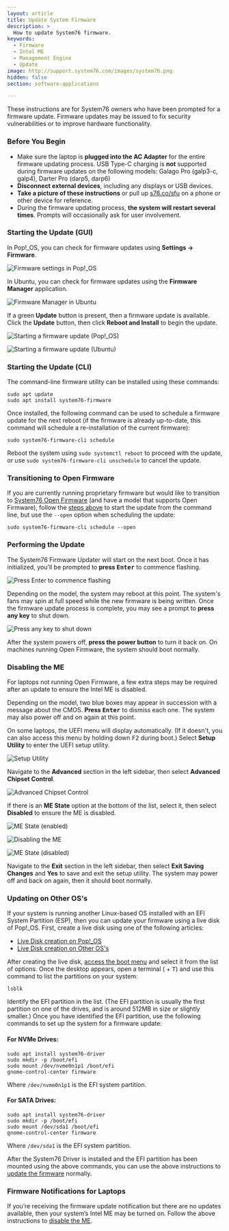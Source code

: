 ```yaml
---
layout: article
title: Update System Firmware
description: >
  How to update System76 firmware.
keywords:
  - Firmware
  - Intel ME
  - Management Engine
  - Update
image: http://support.system76.com/images/system76.png
hidden: false
section: software-applications

---
```


These instructions are for System76 owners who have been prompted for a firmware update. Firmware updates may be issued to fix security vulnerabilities or to improve hardware functionality.

### Before You Begin

* Make sure the laptop is **plugged into the AC Adapter** for the entire firmware updating process. USB Type-C charging is **not** supported during firmware updates on the following models: Galago Pro (galp3-c, galp4), Darter Pro (darp5, darp6)
* **Disconnect external devices**, including any displays or USB devices.
* **Take a picture of these instructions** or pull up [s76.co/sfu](https://s76.co/sfu) on a phone or other device for reference.
* During the firmware updating process, **the system will restart several times**. Prompts will occasionally ask for user involvement.

### Starting the Update (GUI)

In Pop!_OS, you can check for firmware updates using **Settings -> Firmware**.

![Firmware settings in Pop!_OS](/images/system-firmware/gui-pop.jpg)

In Ubuntu, you can check for firmware updates using the **Firmware Manager** application.

![Firmware Manager in Ubuntu](/images/system-firmware/gui-ubuntu.jpg)

If a green **Update** button is present, then a firmware update is available. Click the **Update** button, then click **Reboot and Install** to begin the update.

![Starting a firmware update (Pop!_OS)](/images/system-firmware/install-pop.jpg)

![Starting a firmware update (Ubuntu)](/images/system-firmware/install-ubuntu.jpg)

### Starting the Update (CLI)

The command-line firmware utility can be installed using these commands:

```
sudo apt update
sudo apt install system76-firmware
```

Once installed, the following command can be used to schedule a firmware update for the next reboot (if the firmware is already up-to-date, this command will schedule a re-installation of the current firmware):

```
sudo system76-firmware-cli schedule
```

Reboot the system using `sudo systemctl reboot` to proceed with the update, or use `sudo system76-firmware-cli unschedule` to cancel the update.

### Transitioning to Open Firmware

If you are currently running proprietary firmware but would like to transition to [System76 Open Firmware](https://github.com/system76/firmware-open) (and have a model that supports Open Firmware), follow the [steps above](#starting-the-update-cli) to start the update from the command line, but use the `--open` option when scheduling the update:

```
sudo system76-firmware-cli schedule --open
```

### Performing the Update

The System76 Firmware Updater will start on the next boot. Once it has initialized, you'll be prompted to **press <kbd>Enter</kbd>** to commence flashing.

![Press Enter to commence flashing](/images/system-firmware/press-enter.jpg)

Depending on the model, the system may reboot at this point. The system's fans may spin at full speed while the new firmware is being written. Once the firmware update process is complete, you may see a prompt to **press any key** to shut down.

![Press any key to shut down](/images/system-firmware/press-any-key.jpg)

After the system powers off, **press the power button** to turn it back on. On machines running Open Firmware, the system should boot normally.

### Disabling the ME

For laptops not running Open Firmware, a few extra steps may be required after an update to ensure the Intel ME is disabled. 

Depending on the model, two blue boxes may appear in succession with a message about the CMOS. **Press <kbd>Enter</kbd>** to dismiss each one. The system may also power off and on again at this point.

On some laptops, the UEFI menu will display automatically. (If it doesn't, you can also access this menu by holding down <kbd>F2</kbd> during boot.) Select **Setup Utility** to enter the UEFI setup utility.

![Setup Utility](/images/system-firmware/setup-utility.jpg)

Navigate to the **Advanced** section in the left sidebar, then select **Advanced Chipset Control**.

![Advanced Chipset Control](/images/system-firmware/advanced-chipset-control.jpg)

If there is an **ME State** option at the bottom of the list, select it, then select **Disabled** to ensure the ME is disabled.

![ME State (enabled)](/images/system-firmware/me-state-enabled.jpg)

![Disabling the ME](/images/system-firmware/disabling-me.jpg)

![ME State (disabled)](/images/system-firmware/me-state-disabled.jpg)

Navigate to the **Exit** section in the left sidebar, then select **Exit Saving Changes** and **Yes** to save and exit the setup utility. The system may power off and back on again, then it should boot normally.

### Updating on Other OS's

If your system is running another Linux-based OS installed with an EFI System Partition (ESP), then you can update your firmware using a live disk of Pop!_OS. First, create a live disk using one of the following articles:

- [Live Disk creation on Pop!_OS](/articles/pop-live-disk/)
- [Live Disk creation on Other OS's](/articles/live-disk/)

After creating the live disk, [access the boot menu](/articles/boot-menu/) and select it from the list of options. Once the desktop appears, open a terminal (<kbd><span class="fl-pop-key"></span></kbd> + <kbd>T</kbd>) and use this command to list the partitions on your system:

```
lsblk
```

Identify the EFI partition in the list. (The EFI partition is usually the first partition on one of the drives, and is around 512MB in size or slightly smaller.) Once you have identified the EFI partition, use the following commands to set up the system for a firmware update:

#### For NVMe Drives:

```
sudo apt install system76-driver
sudo mkdir -p /boot/efi
sudo mount /dev/nvme0n1p1 /boot/efi
gnome-control-center firmware
```

Where `/dev/nvme0n1p1` is the EFI system partition.

#### For SATA Drives:

```
sudo apt install system76-driver
sudo mkdir -p /boot/efi
sudo mount /dev/sda1 /boot/efi
gnome-control-center firmware
```

Where `/dev/sda1` is the EFI system partition.

After the System76 Driver is installed and the EFI partition has been mounted using the above commands, you can use the above instructions to [update the firmware](#starting-the-update-gui) normally.

### Firmware Notifications for Laptops

If you’re receiving the firmware update notification but there are no updates available, then your system’s Intel ME may be turned on. Follow the above instructions to [disable the ME](#disabling-the-me).

